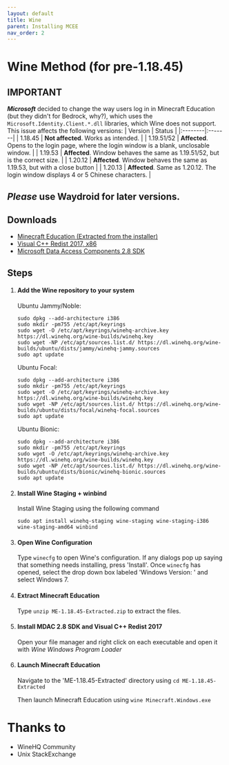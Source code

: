 ```yaml
---
layout: default
title: Wine
parent: Installing MCEE
nav_order: 2
---
```


# Wine Method (for pre-1.18.45)

## IMPORTANT
**_Microsoft_** decided to change the way users log in in Minecraft Education (but they didn't for Bedrock, why?), which uses the `Microsoft.Identity.Client.*.dll` libraries, which Wine does not support.
This issue affects the following versions:
| Version | Status |
|:--------|:-------|
| 1.18.45 | **Not affected**. Works as intended. |
| 1.19.51/52 | **Affected**. Opens to the login page, where the login window is a blank, unclosable window. |
| 1.19.53 | **Affected**. Window behaves the same as 1.19.51/52, but is the correct size. |
| 1.20.12 | **Affected**. Window behaves the same as 1.19.53, but with a close button |
| 1.20.13 | **Affected**. Same as 1.20.12. The login window displays 4 or 5 Chinese characters. |

**_Please_** use Waydroid for later versions.
----
## Downloads
- [Minecraft Education (Extracted from the installer)](https://github.com/techguy16/files-for-projects/releases/download/me/ME-1.18.45-Extracted.zip)
- [Visual C++ Redist 2017, x86](https://aka.ms/vs/15/release/vc_redist.x86.exe)
- [Microsoft Data Access Components 2.8 SDK](https://download.microsoft.com/download/9/a/1/9a1256c9-d301-4fdc-93b9-370c5b2f9827/mdac28sdk.msi)

## Steps
1. #### Add the Wine repository to your system
   
   Ubuntu Jammy/Noble:
   ```
   sudo dpkg --add-architecture i386
   sudo mkdir -pm755 /etc/apt/keyrings
   sudo wget -O /etc/apt/keyrings/winehq-archive.key https://dl.winehq.org/wine-builds/winehq.key
   sudo wget -NP /etc/apt/sources.list.d/ https://dl.winehq.org/wine-builds/ubuntu/dists/jammy/winehq-jammy.sources
   sudo apt update
   ```
   
   Ubuntu Focal:
   ```
   sudo dpkg --add-architecture i386
   sudo mkdir -pm755 /etc/apt/keyrings
   sudo wget -O /etc/apt/keyrings/winehq-archive.key https://dl.winehq.org/wine-builds/winehq.key
   sudo wget -NP /etc/apt/sources.list.d/ https://dl.winehq.org/wine-builds/ubuntu/dists/focal/winehq-focal.sources
   sudo apt update
   ```
   
   Ubuntu Bionic:
   ```
   sudo dpkg --add-architecture i386
   sudo mkdir -pm755 /etc/apt/keyrings
   sudo wget -O /etc/apt/keyrings/winehq-archive.key https://dl.winehq.org/wine-builds/winehq.key
   sudo wget -NP /etc/apt/sources.list.d/ https://dl.winehq.org/wine-builds/ubuntu/dists/bionic/winehq-bionic.sources
   sudo apt update
   ```


2. #### Install Wine Staging + winbind
   Install Wine Staging using the following command
   ```
   sudo apt install winehq-staging wine-staging wine-staging-i386 wine-staging-amd64 winbind
   ```


3. #### Open Wine Configuration
   Type `winecfg` to open Wine's configuration. If any dialogs pop up saying that something needs installing, press 'Install'.
   Once `winecfg` has opened, select the drop down box labeled 'Windows Version: ' and select Windows 7.

   
4. #### Extract Minecraft Education
   Type `unzip ME-1.18.45-Extracted.zip` to extract the files.
   
  
5. #### Install MDAC 2.8 SDK and Visual C++ Redist 2017
   Open your file manager and right click on each executable and open it with *Wine Windows Program Loader*

  
6. #### Launch Minecraft Education
   Navigate to the 'ME-1.18.45-Extracted' directory using `cd ME-1.18.45-Extracted`
   
   Then launch Minecraft Education using `wine Minecraft.Windows.exe`

  
# Thanks to
- WineHQ Community
- Unix StackExchange